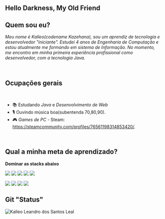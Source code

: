 ## Hello Darkness, My Old Friend

## Quem sou eu?
<u></u>

*Meu nome é Kalleo(codename Kazehana), sou um aprendiz de tecnologia e desenvolvedor "iniciante". Estudei 4 anos de Engenharia de Computação e estou atualmente me formando em sistema de Informação. No momento, me encontro em minha primeira experiência profissional como desenvolvedor, com a tecnologia Java.*

<br>

## Ocupações gerais
<u></u>
<br>


- 📚 Estudando *Java* e *Desenvolvimento de Web*
- 🎙️ Ouvindo música boa(subentenda 70,80,90).
- 🎮 *Games de PC*  - Steam: https://steamcommunity.com/profiles/76561198314853420/.

<br>

## Qual a minha meta de aprendizado?
<u></u>


<strong>Dominar as stacks abaixo</strong>

<p><img src="https://img.shields.io/badge/C%2B%2B-00599C?style=for-the-badge&logo=c%2B%2B&logoColor=white"> <img src="https://img.shields.io/badge/C%23-239120?style=for-the-badge&logo=c-sharp&logoColor=white"/> <img src="https://img.shields.io/badge/HTML-239120?style=for-the-badge&logo=html5&logoColor=white"> <img src="https://img.shields.io/badge/CSS-239120?&style=for-the-badge&logo=css3&logoColor=white"> <img src="https://img.shields.io/badge/MySQL-00000F?style=for-the-badge&logo=mysql&logoColor=white"></p>
<p><img src="https://img.shields.io/badge/JavaScript-F7DF1E?style=for-the-badge&logo=javascript&logoColor=black"> <img src="https://img.shields.io/badge/Node.js-43853D?style=for-the-badge&logo=node.js&logoColor=white"> <img src="https://img.shields.io/badge/Java-ED8B00?style=for-the-badge&logo=java&logoColor=white"> <img src="https://img.shields.io/badge/Ruby-CC342D?style=for-the-badge&logo=ruby&logoColor=white"></p>


##  Git "Status"
<u></u>

<img align="center" src="https://github-readme-stats.vercel.app/api?username=kalleoleandro&show_icons=true&locale=en" alt="Kalleo Leandro dos Santos Leal" />